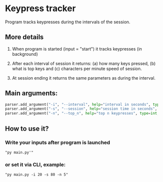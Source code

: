 # Keypress tracker

Program tracks keypresses during the intervals of the session.

## More details
1. When program is started (input = "start") it tracks keypresses (in background)

2. After each interval of session it returns: 
(a) how many keys pressed, 
(b) what is top keys and (c) characters per minute speed of session.

3. At session ending it returns the same parameters as during the interval.

## Main arguments:
```Python
parser.add_argument("-i", "--interval", help="interval in seconds", type=int, default=10)
parser.add_argument("-s", "--session", help="session time in seconds", type=int, default=30)
parser.add_argument("-n", "--top_n", help="top n keypresses", type=int, default=3)

```

## How to use it?
### Write your inputs after program is launched
`"py main.py'"`
### or set it via CLI, example:
`"py main.py -i 20 -s 80 -n 5"`




